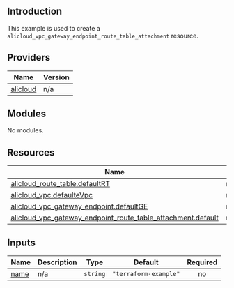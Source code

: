 ## Introduction

This example is used to create a `alicloud_vpc_gateway_endpoint_route_table_attachment` resource.

<!-- BEGIN_TF_DOCS -->
## Providers

| Name | Version |
|------|---------|
| <a name="provider_alicloud"></a> [alicloud](#provider\_alicloud) | n/a |

## Modules

No modules.

## Resources

| Name | Type |
|------|------|
| [alicloud_route_table.defaultRT](https://registry.terraform.io/providers/aliyun/alicloud/latest/docs/resources/route_table) | resource |
| [alicloud_vpc.defaulteVpc](https://registry.terraform.io/providers/aliyun/alicloud/latest/docs/resources/vpc) | resource |
| [alicloud_vpc_gateway_endpoint.defaultGE](https://registry.terraform.io/providers/aliyun/alicloud/latest/docs/resources/vpc_gateway_endpoint) | resource |
| [alicloud_vpc_gateway_endpoint_route_table_attachment.default](https://registry.terraform.io/providers/aliyun/alicloud/latest/docs/resources/vpc_gateway_endpoint_route_table_attachment) | resource |

## Inputs

| Name | Description | Type | Default | Required |
|------|-------------|------|---------|:--------:|
| <a name="input_name"></a> [name](#input\_name) | n/a | `string` | `"terraform-example"` | no |
<!-- END_TF_DOCS -->
